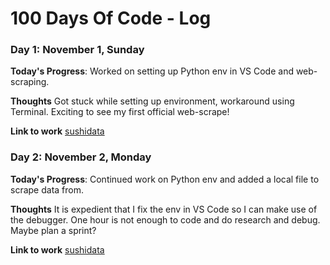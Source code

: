 # 100 Days Of Code - Log

### Day 1: November 1, Sunday

**Today's Progress**: Worked on setting up Python env in VS Code and web-scraping.

**Thoughts** Got stuck while setting up environment, workaround using Terminal. Exciting to see my first official web-scrape!

**Link to work** [sushidata](https://github.com/alecjvaughn/sushidata)

### Day 2: November 2, Monday

**Today's Progress**: Continued work on Python env and added a local file to scrape data from.

**Thoughts** It is expedient that I fix the env in VS Code so I can make use of the debugger. One hour is not enough to code and do research and debug. Maybe plan a sprint?

**Link to work** [sushidata](https://github.com/alecjvaughn/sushidata)
